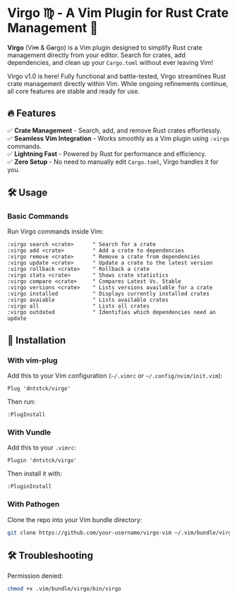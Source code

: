 # **Virgo ♍︎ - A Vim Plugin for Rust Crate Management 🦀**  

**Virgo** (Vi~~m~~ & ~~Ca~~rgo) is a Vim plugin designed to simplify Rust crate management directly from your editor. Search for crates, add dependencies, and clean up your `Cargo.toml` without ever leaving Vim! 

Virgo v1.0 is here! Fully functional and battle-tested, Virgo streamlines Rust crate management directly within Vim. While ongoing refinements continue, all core features are stable and ready for use.

## 🔥 Features  
✅ **Crate Management** - Search, add, and remove Rust crates effortlessly.  
✅ **Seamless Vim Integration** - Works smoothly as a Vim plugin using `:virgo` commands.  
✅ **Lightning Fast** - Powered by Rust for performance and efficiency.  
✅ **Zero Setup** - No need to manually edit `Cargo.toml`, Virgo handles it for you.  

## 🛠️ Usage  

### **Basic Commands**  
Run Virgo commands inside Vim:  
```vim
:virgo search <crate>      " Search for a crate
:virgo add <crate>         " Add a crate to dependencies
:virgo remove <crate>      " Remove a crate from dependencies
:virgo update <crate>      " Update a crate to the latest version
:virgo rollback <crate>    " Rollback a crate
:virgo stats <crate>       " Shows crate statistics
:virgo compare <crate>     " Compares Latest Vs. Stable
:virgo versions <crate>    " Lists versions available for a crate
:virgo installed           " Displays currently installed crates
:virgo avaiable            " Lists available crates
:virgo all                 " Lists all crates
:virgo outdated            " Identifies which dependencies need an update
```

## 🚀 Installation  

### **With vim-plug**  
Add this to your Vim configuration (`~/.vimrc` or `~/.config/nvim/init.vim`):  
```vim
Plug 'dntstck/virgo'
```
Then run:  
```vim
:PlugInstall
```

### **With Vundle**  
Add this to your `.vimrc`:  
```vim
Plugin 'dntstck/virgo'
```
Then install it with:  
```vim
:PluginInstall
```

### **With Pathogen**  
Clone the repo into your Vim bundle directory:  
```sh
git clone https://github.com/your-username/virgo-vim ~/.vim/bundle/virgo-vim
```

## 🛠️ Troubleshooting

Permission denied: 
```bash
chmod +x .vim/bundle/virgo/bin/virgo 
```


